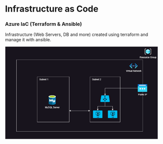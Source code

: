 # Infrastructure as Code
### Azure IaC (Terraform &amp; Ansible)

Infrastructure (Web Servers, DB and more) created using terraform and manage it with ansible.

![Infrastructure](img/infra.png)
